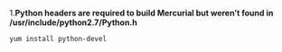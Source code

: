 1.**Python headers are required to build Mercurial but weren’t found in /usr/include/python2.7/Python.h**

`yum install python-devel`